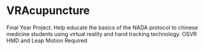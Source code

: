 # VRAcupuncture
Final Year Project. Help educate the basics of the NADA protocol to chinese medicine students using virtual reality and hand tracking technology. OSVR HMD and Leap Motion Required
